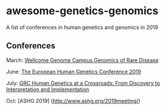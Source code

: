 # awesome-genetics-genomics
A list of conferences in human genetics and genomics in 2019

## Conferences
March: [Wellcome Genome Campus Genomics of Rare Disease](https://coursesandconferences.wellcomegenomecampus.org/our-events/genomics-rare-disease-2019/)

June: [The European Human Genetics Conference 2019](https://2019.eshg.org)

July: [GRC Human Genetics at a Crossroads: From Discovery to Interpretation and Implementation](https://www.grc.org/human-genetics-and-genomics-conference/2019/)

Oct: [ASHG 2019] (http://www.ashg.org/2019meeting/)

